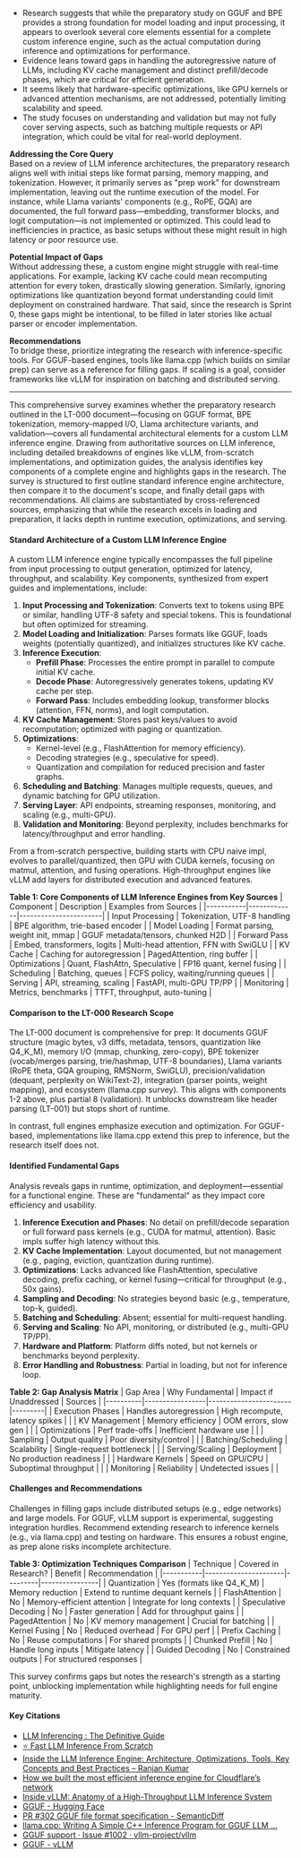- Research suggests that while the preparatory study on GGUF and BPE provides a strong foundation for model loading and input processing, it appears to overlook several core elements essential for a complete custom inference engine, such as the actual computation during inference and optimizations for performance.
- Evidence leans toward gaps in handling the autoregressive nature of LLMs, including KV cache management and distinct prefill/decode phases, which are critical for efficient generation.
- It seems likely that hardware-specific optimizations, like GPU kernels or advanced attention mechanisms, are not addressed, potentially limiting scalability and speed.
- The study focuses on understanding and validation but may not fully cover serving aspects, such as batching multiple requests or API integration, which could be vital for real-world deployment.

**Addressing the Core Query**  
Based on a review of LLM inference architectures, the preparatory research aligns well with initial steps like format parsing, memory mapping, and tokenization. However, it primarily serves as "prep work" for downstream implementation, leaving out the runtime execution of the model. For instance, while Llama variants' components (e.g., RoPE, GQA) are documented, the full forward pass—embedding, transformer blocks, and logit computation—is not implemented or optimized. This could lead to inefficiencies in practice, as basic setups without these might result in high latency or poor resource use.

**Potential Impact of Gaps**  
Without addressing these, a custom engine might struggle with real-time applications. For example, lacking KV cache could mean recomputing attention for every token, drastically slowing generation. Similarly, ignoring optimizations like quantization beyond format understanding could limit deployment on constrained hardware. That said, since the research is Sprint 0, these gaps might be intentional, to be filled in later stories like actual parser or encoder implementation.

**Recommendations**  
To bridge these, prioritize integrating the research with inference-specific tools. For GGUF-based engines, tools like llama.cpp (which builds on similar prep) can serve as a reference for filling gaps. If scaling is a goal, consider frameworks like vLLM for inspiration on batching and distributed serving.

---

This comprehensive survey examines whether the preparatory research outlined in the LT-000 document—focusing on GGUF format, BPE tokenization, memory-mapped I/O, Llama architecture variants, and validation—covers all fundamental architectural elements for a custom LLM inference engine. Drawing from authoritative sources on LLM inference, including detailed breakdowns of engines like vLLM, from-scratch implementations, and optimization guides, the analysis identifies key components of a complete engine and highlights gaps in the research. The survey is structured to first outline standard inference engine architecture, then compare it to the document's scope, and finally detail gaps with recommendations. All claims are substantiated by cross-referenced sources, emphasizing that while the research excels in loading and preparation, it lacks depth in runtime execution, optimizations, and serving.

#### Standard Architecture of a Custom LLM Inference Engine
A custom LLM inference engine typically encompasses the full pipeline from input processing to output generation, optimized for latency, throughput, and scalability. Key components, synthesized from expert guides and implementations, include:

1. **Input Processing and Tokenization**: Converts text to tokens using BPE or similar, handling UTF-8 safety and special tokens. This is foundational but often optimized for streaming.
2. **Model Loading and Initialization**: Parses formats like GGUF, loads weights (potentially quantized), and initializes structures like KV cache.
3. **Inference Execution**:
   - **Prefill Phase**: Processes the entire prompt in parallel to compute initial KV cache.
   - **Decode Phase**: Autoregressively generates tokens, updating KV cache per step.
   - **Forward Pass**: Includes embedding lookup, transformer blocks (attention, FFN, norms), and logit computation.
4. **KV Cache Management**: Stores past keys/values to avoid recomputation; optimized with paging or quantization.
5. **Optimizations**:
   - Kernel-level (e.g., FlashAttention for memory efficiency).
   - Decoding strategies (e.g., speculative for speed).
   - Quantization and compilation for reduced precision and faster graphs.
6. **Scheduling and Batching**: Manages multiple requests, queues, and dynamic batching for GPU utilization.
7. **Serving Layer**: API endpoints, streaming responses, monitoring, and scaling (e.g., multi-GPU).
8. **Validation and Monitoring**: Beyond perplexity, includes benchmarks for latency/throughput and error handling.

From a from-scratch perspective, building starts with CPU naive impl, evolves to parallel/quantized, then GPU with CUDA kernels, focusing on matmul, attention, and fusing operations. High-throughput engines like vLLM add layers for distributed execution and advanced features.

**Table 1: Core Components of LLM Inference Engines from Key Sources**
| Component | Description | Examples from Sources |
|-----------|-------------|-----------------------|
| Input Processing | Tokenization, UTF-8 handling | BPE algorithm, trie-based encoder |
| Model Loading | Format parsing, weight init, mmap | GGUF metadata/tensors, chunked H2D |
| Forward Pass | Embed, transformers, logits | Multi-head attention, FFN with SwiGLU |
| KV Cache | Caching for autoregression | PagedAttention, ring buffer |
| Optimizations | Quant, FlashAttn, Speculative | FP16 quant, kernel fusing |
| Scheduling | Batching, queues | FCFS policy, waiting/running queues |
| Serving | API, streaming, scaling | FastAPI, multi-GPU TP/PP |
| Monitoring | Metrics, benchmarks | TTFT, throughput, auto-tuning |

#### Comparison to the LT-000 Research Scope
The LT-000 document is comprehensive for prep: It documents GGUF structure (magic bytes, v3 diffs, metadata, tensors, quantization like Q4_K_M), memory I/O (mmap, chunking, zero-copy), BPE tokenizer (vocab/merges parsing, trie/hashmap, UTF-8 boundaries), Llama variants (RoPE theta, GQA grouping, RMSNorm, SwiGLU), precision/validation (dequant, perplexity on WikiText-2), integration (parser points, weight mapping), and ecosystem (llama.cpp survey). This aligns with components 1-2 above, plus partial 8 (validation). It unblocks downstream like header parsing (LT-001) but stops short of runtime.

In contrast, full engines emphasize execution and optimization. For GGUF-based, implementations like llama.cpp extend this prep to inference, but the research itself does not.

#### Identified Fundamental Gaps
Analysis reveals gaps in runtime, optimization, and deployment—essential for a functional engine. These are "fundamental" as they impact core efficiency and usability.

1. **Inference Execution and Phases**: No detail on prefill/decode separation or full forward pass kernels (e.g., CUDA for matmul, attention). Basic impls suffer high latency without this.
2. **KV Cache Implementation**: Layout documented, but not management (e.g., paging, eviction, quantization during runtime).
3. **Optimizations**: Lacks advanced like FlashAttention, speculative decoding, prefix caching, or kernel fusing—critical for throughput (e.g., 50x gains).
4. **Sampling and Decoding**: No strategies beyond basic (e.g., temperature, top-k, guided).
5. **Batching and Scheduling**: Absent; essential for multi-request handling.
6. **Serving and Scaling**: No API, monitoring, or distributed (e.g., multi-GPU TP/PP).
7. **Hardware and Platform**: Platform diffs noted, but not kernels or benchmarks beyond perplexity.
8. **Error Handling and Robustness**: Partial in loading, but not for inference loop.

**Table 2: Gap Analysis Matrix**
| Gap Area | Why Fundamental | Impact if Unaddressed | Sources |
|----------|-----------------|-----------------------|---------|
| Execution Phases | Handles autoregression | High recompute, latency spikes |  |
| KV Management | Memory efficiency | OOM errors, slow gen |  |
| Optimizations | Perf trade-offs | Inefficient hardware use |  |
| Sampling | Output quality | Poor diversity/control |  |
| Batching/Scheduling | Scalability | Single-request bottleneck |  |
| Serving/Scaling | Deployment | No production readiness |  |
| Hardware Kernels | Speed on GPU/CPU | Suboptimal throughput |  |
| Monitoring | Reliability | Undetected issues |  |

#### Challenges and Recommendations
Challenges in filling gaps include distributed setups (e.g., edge networks) and large models. For GGUF, vLLM support is experimental, suggesting integration hurdles. Recommend extending research to inference kernels (e.g., via llama.cpp) and testing on hardware. This ensures a robust engine, as prep alone risks incomplete architecture.

**Table 3: Optimization Techniques Comparison**
| Technique | Covered in Research? | Benefit | Recommendation |
|-----------|----------------------|---------|----------------|
| Quantization | Yes (formats like Q4_K_M) | Memory reduction | Extend to runtime dequant kernels |
| FlashAttention | No | Memory-efficient attention | Integrate for long contexts |
| Speculative Decoding | No | Faster generation | Add for throughput gains |
| PagedAttention | No | KV memory management | Crucial for batching |
| Kernel Fusing | No | Reduced overhead | For GPU perf |
| Prefix Caching | No | Reuse computations | For shared prompts |
| Chunked Prefill | No | Handle long inputs | Mitigate latency |
| Guided Decoding | No | Constrained outputs | For structured responses |

This survey confirms gaps but notes the research's strength as a starting point, unblocking implementation while highlighting needs for full engine maturity.

#### Key Citations
- [LLM Inferencing : The Definitive Guide](https://www.truefoundry.com/blog/llm-inferencing)
- [⭐️ Fast LLM Inference From Scratch](https://andrewkchan.dev/posts/yalm.html)
- [Inside the LLM Inference Engine: Architecture, Optimizations, Tools, Key Concepts and Best Practices – Ranjan Kumar](https://ranjankumar.in/large-language-models-llms-inference-and-serving/)
- [How we built the most efficient inference engine for Cloudflare’s network](https://blog.cloudflare.com/cloudflares-most-efficient-ai-inference-engine/)
- [Inside vLLM: Anatomy of a High-Throughput LLM Inference System](https://blog.vllm.ai/2025/09/05/anatomy-of-vllm.html)
- [GGUF - Hugging Face](https://huggingface.co/docs/hub/en/gguf)
- [PR #302 GGUF file format specification - SemanticDiff](https://app.semanticdiff.com/gh/ggml-org/ggml/pull/302/overview)
- [llama.cpp: Writing A Simple C++ Inference Program for GGUF LLM ...](https://medium.com/data-science/llama-cpp-writing-a-simple-c-inference-program-for-gguf-llm-models-12bc5f58505f)
- [GGUF support · Issue #1002 · vllm-project/vllm](https://github.com/vllm-project/vllm/issues/1002)
- [GGUF - vLLM](https://docs.vllm.ai/en/v0.9.0/features/quantization/gguf.html)